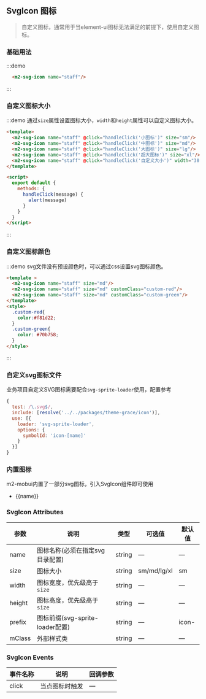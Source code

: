 ## SvgIcon 图标
> 自定义图标，通常用于当element-ui图标无法满足的前提下，使用自定义图标。

### 基础用法
:::demo
```html
  <m2-svg-icon name="staff"/>
```
:::

### 自定义图标大小

:::demo 通过`size`属性设置图标大小，`width`和`height`属性可以自定义图标大小。
```html
<template>
  <m2-svg-icon name="staff" @click="handleClick('小图标')" size="sm"/>
  <m2-svg-icon name="staff" @click="handleClick('中图标')" size="md"/>
  <m2-svg-icon name="staff" @click="handleClick('大图标')" size="lg"/>
  <m2-svg-icon name="staff" @click="handleClick('超大图标')" size="xl"/>
  <m2-svg-icon name="staff" @click="handleClick('自定义大小')" width="30px" height="30px"/>
</template>

<script>
  export default {
    methods: {
      handleClick(message) {
        alert(message)
      }
    }
  }
</script>
```
:::

### 自定义图标颜色
:::demo svg文件没有预设颜色时，可以通过css设置svg图标颜色。
```html
<template >
  <m2-svg-icon name="staff" size="md"/>
  <m2-svg-icon name="staff" size="md" customClass="custom-red"/>
  <m2-svg-icon name="staff" size="md" customClass="custom-green"/>
</template>
<style>
  .custom-red{
    color:#f81d22;
  }
  .custom-green{
    color: #70b758;
  }
</style>
```
:::


### 自定义svg图标文件
业务项目自定义SVG图标需要配合`svg-sprite-loader`使用，配置参考
```js
{
  test: /\.svg$/,
  include: [resolve('../../packages/theme-grace/icon')],
  use: [{
    loader: 'svg-sprite-loader',
    options: {
      symbolId: 'icon-[name]'
    }
  }]
}
```

### 内置图标
m2-mobui内置了一部分svg图标，引入SvgIcon组件即可使用
<ul class="icon-list">
  <li v-for="name in $icon" :key="name">
    <span>
      <p><m2-svg-icon :name="name" size="md" /></p>
      <span class="icon-name">{{name}}</span>
    </span>
  </li>
</ul>

### SvgIcon Attributes
| 参数      | 说明          | 类型      | 可选值                           | 默认值  |
|---------- |-------------- |---------- |--------------------------------  |-------- |
| name | 图标名称(必须在指定svg目录配置) | string | — | — |
| size | 图标大小 | string | sm/md/lg/xl | sm |
| width | 图标宽度，优先级高于`size` | string | — | — |
| height | 图标高度，优先级高于`size` | string | — | — |
| prefix | 图标前缀(svg-sprite-loader配置) | string | — | icon- |
| mClass | 外部样式类 | string | — | — |

### SvgIcon Events
| 事件名称      | 说明          | 回调参数      |
|---------- |-------------- |---------- |
| click | 当点图标时触发 | — |
